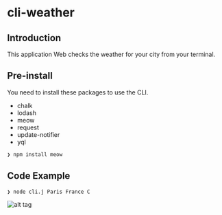 # cli-weather

## Introduction

This application Web checks the weather for your city from your terminal.

## Pre-install
You need to install these packages to use the CLI.
- chalk
- lodash
- meow
- request
- update-notifier
- yql
```sh
❯ npm install meow
```
## Code Example
```sh
❯ node cli.j Paris France C
```
![alt tag](http://imgur.com/jkywVZz)
